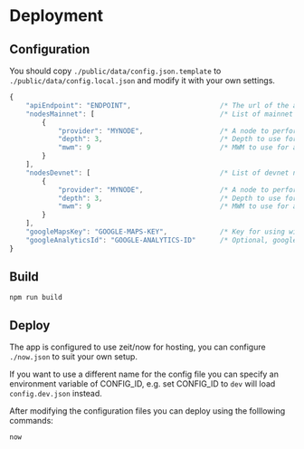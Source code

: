 # Deployment

## Configuration

You should copy `./public/data/config.json.template` to `./public/data/config.local.json` and modify it with your own settings.

```js
{
    "apiEndpoint": "ENDPOINT",                      /* The url of the api endpoint e.g. https://api.my-domain.com */
    "nodesMainnet": [                               /* List of mainnet nodes to load balance across */  
        {
            "provider": "MYNODE",                   /* A node to perform Tangle operations */
            "depth": 3,                             /* Depth to use for attaches */
            "mwm": 9                                /* MWM to use for attaches */
        }
    ],
    "nodesDevnet": [                                /* List of devnet nodes to load balance across */  
        {
            "provider": "MYNODE",                   /* A node to perform Tangle operations */
            "depth": 3,                             /* Depth to use for attaches */
            "mwm": 9                                /* MWM to use for attaches */
        }
    ],
    "googleMapsKey": "GOOGLE-MAPS-KEY",             /* Key for using with Google maps API */
    "googleAnalyticsId": "GOOGLE-ANALYTICS-ID"      /* Optional, google analytics id */
}
```

## Build

```shell
npm run build
```

## Deploy

The app is configured to use zeit/now for hosting, you can configure `./now.json` to suit your own setup.

If you want to use a different name for the config file you can specify an environment variable of CONFIG_ID, e.g. set CONFIG_ID to `dev` will load `config.dev.json` instead.

After modifying the configuration files you can deploy using the folllowing commands:

```shell
now
```
